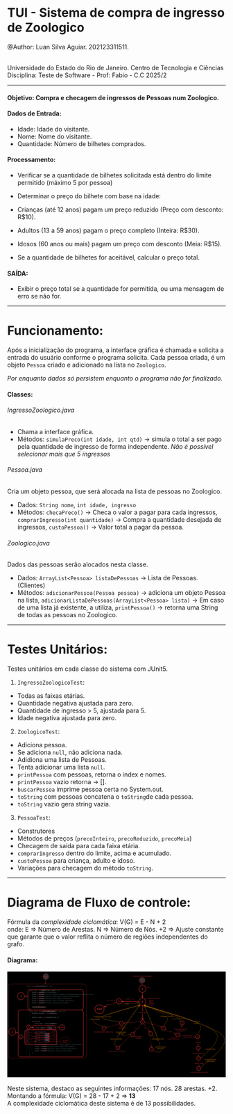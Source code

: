 # TUI - Sistema de compra de ingresso de Zoologico

@Author: Luan Silva Aguiar. 202123311511.

<br> 
Universidade do Estado do Rio de Janeiro. Centro de Tecnologia e Ciências<br>
Disciplina: Teste de Software - Prof: Fabio - C.C 2025/2



----
#### Objetivo: Compra e checagem de ingressos de Pessoas num Zoologico. 

#### Dados de Entrada:
- Idade: Idade do visitante.
- Nome: Nome do visitante.
- Quantidade: Número de bilhetes comprados.

#### Processamento:
- Verificar se a quantidade de bilhetes solicitada está dentro do limite permitido
(máximo 5 por pessoa)

- Determinar o preço do bilhete com base na idade:
 - Crianças (até 12 anos) pagam um preço reduzido (Preço com desconto: R$10).

 - Adultos (13 a 59 anos) pagam o preço completo (Inteira: R$30).

 - Idosos (60 anos ou mais) pagam um preço com desconto (Meia: R$15).

- Se a quantidade de bilhetes for aceitável, calcular o preço total.


#### SAÍDA:
- Exibir o preço total se a quantidade for permitida, ou uma mensagem de erro se não for.
------------

# Funcionamento:

Após a inicialização do programa, a interface gráfica é chamada e solicita a entrada do usuário conforme o programa solicita. Cada pessoa criada, é um objeto `Pessoa` criado e adicionado na lista no `Zoologico`.

*Por enquanto dados só persistem enquanto o programa não for finalizado.* 

#### Classes:
###### IngressoZoologico.java
- Chama a interface gráfica. 
- Métodos: `simulaPreco(int idade, int qtd)` -> simula o total a ser pago pela quantidade de ingresso de forma independente.
*Não é possível selecionar mais que 5 ingressos*

###### Pessoa.java
Cria um objeto pessoa, que será alocada na lista de pessoas no Zoologico.
- Dados: 
`String nome`,
`int idade, ingresso`
- Métodos: 
`checaPreco()` -> Checa o valor a pagar para cada ingressos,
`comprarIngresso(int quantidade)` -> Compra a quantidade desejada de ingressos,
`custoPessoa()` -> Valor total a pagar da pessoa.

###### Zoologico.java
Dados das pessoas serão alocados nesta classe.
- Dados: 
`ArrayList<Pessoa> listaDePessoas` -> Lista de Pessoas. (Clientes)
- Métodos: 
`adicionarPessoa(Pessoa pessoa)` -> adiciona um objeto Pessoa na lista, 
`adicionarListaDePessoas(ArrayList<Pessoa> lista)` -> Em caso de uma lista já existente, a utiliza,
`printPessoa()` -> retorna uma String de todas as pessoas no Zoologico.
-----
# Testes Unitários:
Testes unitários em cada classe do sistema com JUnit5.
1. `IngressoZoologicoTest`:

- Todas as faixas etárias.
- Quantidade negativa ajustada para zero.
- Quantidade de ingresso > 5, ajustada para 5.
- Idade negativa ajustada para zero.

2. `ZoologicoTest`:

- Adiciona pessoa.
- Se adiciona `null`, não adiciona nada.
- Adidiona uma lista de Pessoas.
- Tenta adicionar uma lista `null`.
- `printPessoa` com pessoas, retorna o index e nomes.
- `printPessoa` vazio retorna -> [].
- `buscarPessoa` imprime pessoa certa no System.out.
- `toString` com pessoas concatena o `toString`de cada pessoa.
- `toString` vazio gera string vazia.

3. `PessoaTest`:

- Construtores
- Métodos de preços (`precoInteiro`, `precoReduzido`, `precoMeia`)
- Checagem de saída para cada faixa etária.
- `comprarIngresso` dentro do limite, acima e acumulado.
- `custoPessoa` para criança, adulto e idoso.
- Variações para checagem do método `toString`.

--------

# Diagrama de Fluxo de controle: 

Fórmula da *complexidade ciclomática*:
V(G) = E - N + 2  
onde: 
E => Número de Arestas.
N => Número de Nós.
+2 => Ajuste constante que garante que o valor reflita o número de regiões independentes do grafo.
#### Diagrama:

![Diagrama de Fluxo de Controle: LUAN SILVA AGUIAR.](/DiagramaDeFluxo-LuanSilvaAguiar.png "Autor: LUAN SILVA AGUIAR")

Neste sistema, destaco as seguintes informações:
17 nós.
28 arestas. 
+2.
<br>
Montando a fórmula: V(G) = 28 - 17 + 2 => **13**
<br>
A complexidade ciclomática deste sistema é de 13 possibilidades.


